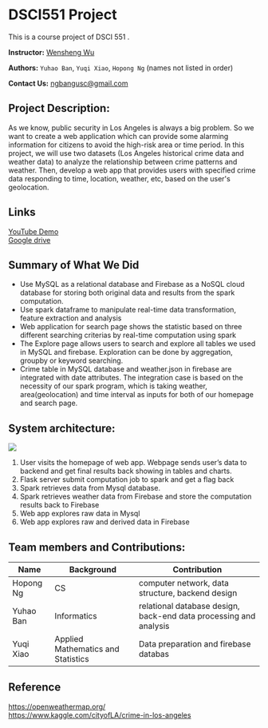 # DSCI551 Project

This is a course project of DSCI 551 .

**Instructor:** [Wensheng Wu](mailto:wenshenw@usc.edu)

**Authors:** `Yuhao Ban`, `Yuqi Xiao`, `Hopong Ng` (names not listed in order)

**Contact Us:** [ngbangusc@gmail.com](mailto:ngbangusc@gmail.com)

## Project Description: 

As we know, public security in Los Angeles is always a big problem. So we want to create a web application which can provide some alarming information for citizens to avoid the high-risk area or time period. In this project, we will use two datasets (Los Angeles historical crime data and weather data) to analyze the relationship between crime patterns and weather. Then, develop a web app that provides users with specified crime data responding to time, location, weather, etc, based on the user's geolocation.

## Links
[YouTube Demo](https://youtu.be/V95tban4iug )    
[Google drive](https://drive.google.com/drive/folders/1zCxStanO6wAj5d2N4U1YiBhPM1xc-m0X?usp=sharing)

## Summary of What We Did

- Use MySQL as a relational database and Firebase as a NoSQL cloud database for storing both original data and results from the spark computation. 
- Use spark dataframe to manipulate real-time data transformation, feature extraction and analysis
- Web application for search page shows the statistic based on three different searching criterias by real-time computation using spark
- The Explore page allows users to search and explore all tables we used in MySQL and firebase. Exploration can be done by aggregation, groupby or keyword searching. 
- Crime table in MySQL database and weather.json in firebase are integrated with date attributes. The integration case is based on the necessity of our spark program, which is taking weather, area(geolocation) and time interval as inputs for both of our homepage and search page. 

## System architecture:
![](https://i.ibb.co/nrnR8jb/Capture.png)
1. User visits the homepage of web app. Webpage sends user’s data to backend and get final results back showing in tables and charts.
2. Flask server submit computation job to spark and get a flag back
3. Spark retrieves data from Mysql database.
4. Spark retrieves weather data from Firebase and store the computation results back to Firebase
5. Web app explores raw data in Mysql
6. Web app explores raw and derived data in Firebase

## Team members and Contributions:
Name  | Background  | Contribution
 ---- | ----- | ------  
 Hopong Ng  | CS | computer network, data structure, backend design
 Yuhao Ban  | Informatics | relational database design, back-end data processing and analysis  
 Yuqi Xiao  | Applied Mathematics and Statistics | Data preparation and firebase databas

## Reference
https://openweathermap.org/  
https://www.kaggle.com/cityofLA/crime-in-los-angeles






